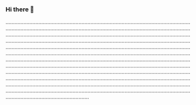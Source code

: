 ### Hi there 👋

........................................................................................................................................................................................................................................................................................................................................................................................................................................................................................................................................................................................................................................................................................................................................................................................................................................................................................................................................................................................................................................................................................................................................................................................................................................................................................................................................................................................................................................................................................................................................................................................................